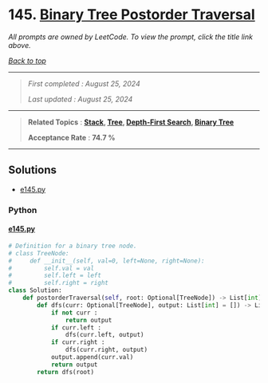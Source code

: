 # 145. [Binary Tree Postorder Traversal](<https://leetcode.com/problems/binary-tree-postorder-traversal>)

*All prompts are owned by LeetCode. To view the prompt, click the title link above.*

*[Back to top](<../README.md>)*

------

> *First completed : August 25, 2024*
>
> *Last updated : August 25, 2024*

------

> **Related Topics** : **[Stack](<by_topic/Stack.md>), [Tree](<by_topic/Tree.md>), [Depth-First Search](<by_topic/Depth-First Search.md>), [Binary Tree](<by_topic/Binary Tree.md>)**
>
> **Acceptance Rate** : **74.7 %**

------

## Solutions

- [e145.py](<../my-submissions/e145.py>)
### Python
#### [e145.py](<../my-submissions/e145.py>)
```Python
# Definition for a binary tree node.
# class TreeNode:
#     def __init__(self, val=0, left=None, right=None):
#         self.val = val
#         self.left = left
#         self.right = right
class Solution:
    def postorderTraversal(self, root: Optional[TreeNode]) -> List[int]:
        def dfs(curr: Optional[TreeNode], output: List[int] = []) -> List[int] :
            if not curr :
                return output
            if curr.left :
                dfs(curr.left, output)
            if curr.right :
                dfs(curr.right, output)
            output.append(curr.val)
            return output
        return dfs(root)

```

